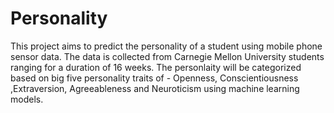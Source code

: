 # Personality
This project aims to predict the personality of a student using mobile phone sensor data. 
The data is collected from Carnegie Mellon University students ranging for a duration of 16 weeks.
The personlaity will be categorized based on big five personality traits of - Openness, Conscientiousness ,Extraversion, Agreeableness and Neuroticism using machine learning models.

